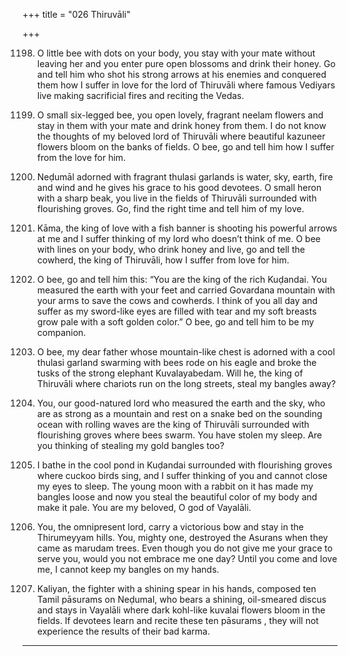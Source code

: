 +++
title = "026 Thiruvāli"

+++

1198. O little bee with dots on your body,
      you stay with your mate without leaving her
      and you enter pure open blossoms and drink their honey.
      Go and tell him who shot his strong arrows at his enemies
      and conquered them
      how I suffer in love for the lord of Thiruvāli
      where famous Vediyars live
      making sacrificial fires and reciting the Vedas.

1199. O small six-legged bee,
      you open lovely, fragrant neelam flowers
      and stay in them with your mate and drink honey from them.
      I do not know the thoughts of my beloved lord of Thiruvāli
      where beautiful kazuneer flowers bloom on the banks of fields.
      O bee, go and tell him how I suffer from the love for him.

1200. Neḍumāl adorned with fragrant thulasi garlands
      is water, sky, earth, fire and wind
      and he gives his grace to his good devotees.
      O small heron with a sharp beak,
      you live in the fields of Thiruvāli
      surrounded with flourishing groves.
      Go, find the right time and tell him of my love.

1201. Kāma, the king of love with a fish banner
      is shooting his powerful arrows at me
      and I suffer thinking of my lord who doesn’t think of me.
      O bee with lines on your body, who drink honey and live,
      go and tell the cowherd, the king of Thiruvāli,
      how I suffer from love for him.

1202. O bee, go and tell him this:
      “You are the king of the rich Kuḍandai.
      You measured the earth with your feet
      and carried Govardana mountain with your arms
      to save the cows and cowherds.
      I think of you all day and suffer
      as my sword-like eyes are filled with tear
      and my soft breasts grow pale with a soft golden color.”
      O bee, go and tell him to be my companion.

1203. O bee, my dear father
      whose mountain-like chest is adorned
      with a cool thulasi garland swarming with bees
      rode on his eagle and broke the tusks
      of the strong elephant Kuvalayabedam.
      Will he, the king of Thiruvāli
      where chariots run on the long streets,
      steal my bangles away?

1204. You, our good-natured lord
      who measured the earth and the sky,
      who are as strong as a mountain
      and rest on a snake bed on the sounding ocean with rolling waves
      are the king of Thiruvāli
      surrounded with flourishing groves where bees swarm.
      You have stolen my sleep.
      Are you thinking of stealing my gold bangles too?

1205. I bathe in the cool pond in Kuḍandai
      surrounded with flourishing groves
      where cuckoo birds sing,
      and I suffer thinking of you
      and cannot close my eyes to sleep.
      The young moon with a rabbit on it
      has made my bangles loose
      and now you steal the beautiful color of my body and make it pale.
      You are my beloved, O god of Vayalāli.

1206. You, the omnipresent lord, carry a victorious bow
      and stay in the Thirumeyyam hills.
      You, mighty one, destroyed the Asurans
      when they came as marudam trees.
      Even though you do not give me your grace to serve you,
      would you not embrace me one day?
      Until you come and love me,
      I cannot keep my bangles on my hands.

1207. Kaliyan, the fighter with a shining spear in his hands,
      composed ten Tamil pāsurams on Neḍumal,
      who bears a shining, oil-smeared discus and stays in Vayalāli
      where dark kohl-like kuvalai flowers bloom in the fields.
      If devotees learn and recite these ten pāsurams ,
      they will not experience the results of their bad karma.
----------
